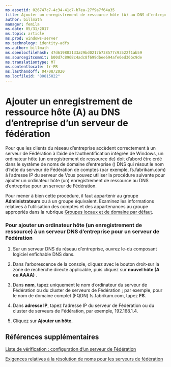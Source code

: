 ```yaml
---
ms.assetid: 026747c7-4c34-41c7-b7ea-27f9a7f64a35
title: Ajouter un enregistrement de ressource hôte (A) au DNS d’entreprise d’un serveur de fédération
author: billmath
manager: femila
ms.date: 05/31/2017
ms.topic: article
ms.prod: windows-server
ms.technology: identity-adfs
ms.author: billmath
ms.openlocfilehash: 47d619803133a29bd0217b738577c93522f1ab59
ms.sourcegitcommit: b00d7c8968c4adc8f699dbee694afe6ed36bc9de
ms.translationtype: MT
ms.contentlocale: fr-FR
ms.lasthandoff: 04/08/2020
ms.locfileid: "80815022"
---
```

# <a name="add-a-host-a-resource-record-to-corporate-dns-for-a-federation-server"></a>Ajouter un enregistrement de ressource hôte (A) au DNS d’entreprise d’un serveur de fédération



Pour que les clients du réseau d’entreprise accèdent correctement à un serveur de Fédération à l’aide de l’authentification intégrée de Windows, un ordinateur hôte \(un enregistrement de ressource de\) doit d’abord être créé dans le système de noms de domaine d’entreprise \(\) DNS qui résout le nom d’hôte du serveur de Fédération de comptes \(par exemple, fs.fabrikam.com\) à l’adresse IP du serveur de Vous pouvez utiliser la procédure suivante pour ajouter un ordinateur hôte \(un\) enregistrement de ressource au DNS d’entreprise pour un serveur de Fédération.  
  
Pour mener à bien cette procédure, il faut appartenir au groupe **Administrateurs** ou à un groupe équivalent.  Examinez les informations relatives à l’utilisation des comptes et des appartenances au groupe appropriés dans la rubrique [Groupes locaux et de domaine par défaut](https://go.microsoft.com/fwlink/?LinkId=83477).   
  
### <a name="to-add-a-host-a-resource-record-to-corporate-dns-for-a-federation-server"></a>Pour ajouter un ordinateur hôte \(un enregistrement de ressource\) à un serveur DNS d’entreprise pour un serveur de Fédération  
  
1.  Sur un serveur DNS du réseau d’entreprise, ouvrez le\-du composant logiciel enfichable DNS dans.  
  
2.  Dans l’arborescence de la console, cliquez avec le bouton droit\-sur la zone de recherche directe applicable, puis cliquez sur **nouvel hôte \(A ou AAAA\)** .  
  
3.  Dans **nom**, tapez uniquement le nom d’ordinateur du serveur de Fédération ou du cluster de serveurs de Fédération ; par exemple, pour le nom de domaine complet \(FQDN\) fs.fabrikam.com, tapez **FS**.  
  
4.  Dans **adresse IP**, tapez l’adresse IP du serveur de Fédération ou du cluster de serveurs de Fédération, par exemple, 192.168.1.4.  
  
5.  Cliquez sur **Ajouter un hôte**.  
  
## <a name="additional-references"></a>Références supplémentaires  
[Liste de vérification : configuration d’un serveur de Fédération](Checklist--Setting-Up-a-Federation-Server.md)  
  
[Exigences relatives à la résolution de noms pour les serveurs de fédération](https://technet.microsoft.com/library/dd807055.aspx)  
  

